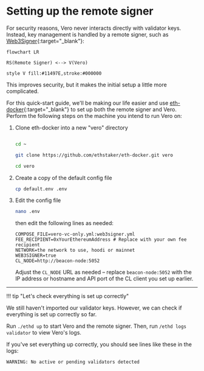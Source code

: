 # Setting up the remote signer

For security reasons, Vero never interacts directly with
validator keys. Instead, key management is handled by a
remote signer, such as [Web3Signer](https://docs.web3signer.consensys.io/){:target="_blank"}:

```mermaid
flowchart LR

RS(Remote Signer) <--> V(Vero)

style V fill:#11497E,stroke:#000000
```

This improves security, but it makes the initial setup
a little more complicated.

For this quick-start guide, we'll be making
our life easier and use [eth-docker](https://ethdocker.com/){:target="_blank"}
to set up both the remote signer and Vero.
Perform the following steps on the machine you intend to run
Vero on:

1. Clone eth-docker into a new "vero" directory

    ```bash

    cd ~

    git clone https://github.com/ethstaker/eth-docker.git vero

    cd vero
    ```

2. Create a copy of the default config file

    ```bash
    cp default.env .env
    ```

3. Edit the config file

    ```bash
    nano .env
    ```

    then edit the following lines as needed:

    ```
    COMPOSE_FILE=vero-vc-only.yml:web3signer.yml
    FEE_RECIPIENT=0xYourEthereumAddress # Replace with your own fee recipient
    NETWORK=the network to use, hoodi or mainnet
    WEB3SIGNER=true
    CL_NODE=http://beacon-node:5052
    ```

    Adjust the `CL_NODE` URL as needed – replace `beacon-node:5052` with
    the IP address or hostname and API port of the CL client you set up
    earlier.

___

!!! tip "Let's check everything is set up correctly"

We still haven't imported our validator keys. However, we can check
if everything is set up correctly so far.

Run `./ethd up` to start Vero and the remote signer.
Then, run `/ethd logs validator` to view Vero's logs.

If you've set everything up correctly, you should see lines
like these in the logs:

```
WARNING: No active or pending validators detected
```
